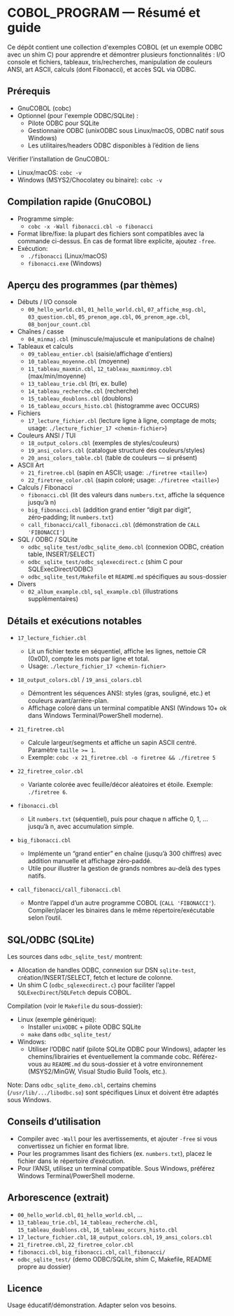 # COBOL_PROGRAM — Résumé et guide

Ce dépôt contient une collection d'exemples COBOL (et un exemple ODBC avec un shim C) pour apprendre et démontrer plusieurs fonctionnalités : I/O console et fichiers, tableaux, tris/recherches, manipulation de couleurs ANSI, art ASCII, calculs (dont Fibonacci), et accès SQL via ODBC.

## Prérequis

- GnuCOBOL (cobc)
- Optionnel (pour l'exemple ODBC/SQLite) :
  - Pilote ODBC pour SQLite
  - Gestionnaire ODBC (unixODBC sous Linux/macOS, ODBC natif sous Windows)
  - Les utilitaires/headers ODBC disponibles à l’édition de liens

Vérifier l’installation de GnuCOBOL:

- Linux/macOS: `cobc -v`
- Windows (MSYS2/Chocolatey ou binaire): `cobc -v`

## Compilation rapide (GnuCOBOL)

- Programme simple:
  - `cobc -x -Wall fibonacci.cbl -o fibonacci`
- Format libre/fixe: la plupart des fichiers sont compatibles avec la commande ci-dessus. En cas de format libre explicite, ajoutez `-free`.
- Exécution:
  - `./fibonacci` (Linux/macOS)
  - `fibonacci.exe` (Windows)

## Aperçu des programmes (par thèmes)

- Débuts / I/O console
  - `00_hello_world.cbl`, `01_hello_world.cbl`, `07_affiche_msg.cbl`, `03_question.cbl`, `05_prenom_age.cbl`, `06_prenom_age.cbl`, `08_bonjour_count.cbl`
- Chaînes / casse
  - `04_minmaj.cbl` (minuscule/majuscule et manipulations de chaîne)
- Tableaux et calculs
  - `09_tableau_entier.cbl` (saisie/affichage d'entiers)
  - `10_tableau_moyenne.cbl` (moyenne)
  - `11_tableau_maxmin.cbl`, `12_tableau_maxminmoy.cbl` (max/min/moyenne)
  - `13_tableau_trie.cbl` (tri, ex. bulle)
  - `14_tableau_recherche.cbl` (recherche)
  - `15_tableau_doublons.cbl` (doublons)
  - `16_tableau_occurs_histo.cbl` (histogramme avec OCCURS)
- Fichiers
  - `17_lecture_fichier.cbl` (lecture ligne à ligne, comptage de mots; usage: `./lecture_fichier_17 <chemin-fichier>`)
- Couleurs ANSI / TUI
  - `18_output_colors.cbl` (exemples de styles/couleurs)
  - `19_ansi_colors.cbl` (catalogue structuré des couleurs/styles)
  - `20_ansi_colors_table.cbl` (table de couleurs — si présent)
- ASCII Art
  - `21_firetree.cbl` (sapin en ASCII; usage: `./firetree <taille>`)
  - `22_firetree_color.cbl` (sapin coloré; usage: `./firetree <taille>`)
- Calculs / Fibonacci
  - `fibonacci.cbl` (lit des valeurs dans `numbers.txt`, affiche la séquence jusqu’à n)
  - `big_fibonacci.cbl` (addition grand entier “digit par digit”, zéro‑padding; lit `numbers.txt`)
  - `call_fibonacci/call_fibonacci.cbl` (démonstration de `CALL 'FIBONACCI'`)
- SQL / ODBC / SQLite
  - `odbc_sqlite_test/odbc_sqlite_demo.cbl` (connexion ODBC, création table, INSERT/SELECT)
  - `odbc_sqlite_test/odbc_sqlexecdirect.c` (shim C pour SQLExecDirect/ODBC)
  - `odbc_sqlite_test/Makefile` et `README.md` spécifiques au sous-dossier
- Divers
  - `02_album_example.cbl`, `sql_example.cbl` (illustrations supplémentaires)

## Détails et exécutions notables

- `17_lecture_fichier.cbl`

  - Lit un fichier texte en séquentiel, affiche les lignes, nettoie CR (0x0D), compte les mots par ligne et total.
  - Usage: `./lecture_fichier_17 <chemin-fichier>`

- `18_output_colors.cbl` / `19_ansi_colors.cbl`

  - Démontrent les séquences ANSI: styles (gras, souligné, etc.) et couleurs avant/arrière-plan.
  - Affichage coloré dans un terminal compatible ANSI (Windows 10+ ok dans Windows Terminal/PowerShell moderne).

- `21_firetree.cbl`

  - Calcule largeur/segments et affiche un sapin ASCII centré. Paramètre `taille >= 1`.
  - Exemple: `cobc -x 21_firetree.cbl -o firetree && ./firetree 5`

- `22_firetree_color.cbl`

  - Variante colorée avec feuille/décor aléatoires et étoile. Exemple: `./firetree 6`.

- `fibonacci.cbl`

  - Lit `numbers.txt` (séquentiel), puis pour chaque n affiche 0, 1, … jusqu’à n, avec accumulation simple.

- `big_fibonacci.cbl`

  - Implémente un “grand entier” en chaîne (jusqu’à 300 chiffres) avec addition manuelle et affichage zéro‑paddé.
  - Utile pour illustrer la gestion de grands nombres au-delà des types natifs.

- `call_fibonacci/call_fibonacci.cbl`
  - Montre l’appel d’un autre programme COBOL (`CALL 'FIBONACCI'`). Compiler/placer les binaires dans le même répertoire/exécutable selon l’outil.

## SQL/ODBC (SQLite)

Les sources dans `odbc_sqlite_test/` montrent:

- Allocation de handles ODBC, connexion sur DSN `sqlite-test`, création/INSERT/SELECT, fetch et lecture de colonne.
- Un shim C (`odbc_sqlexecdirect.c`) pour faciliter l’appel `SQLExecDirect`/`SQLFetch` depuis COBOL.

Compilation (voir le `Makefile` du sous-dossier):

- Linux (exemple générique):
  - Installer `unixODBC` + pilote ODBC SQLite
  - `make` dans `odbc_sqlite_test/`
- Windows:
  - Utiliser l’ODBC natif (pilote SQLite ODBC pour Windows), adapter les chemins/librairies et éventuellement la commande cobc. Référez-vous au `README.md` du sous-dossier et à votre environnement (MSYS2/MinGW, Visual Studio Build Tools, etc.).

Note: Dans `odbc_sqlite_demo.cbl`, certains chemins (`/usr/lib/.../libodbc.so`) sont spécifiques Linux et doivent être adaptés sous Windows.

## Conseils d’utilisation

- Compiler avec `-Wall` pour les avertissements, et ajouter `-free` si vous convertissez un fichier en format libre.
- Pour les programmes lisant des fichiers (ex. `numbers.txt`), placez le fichier dans le répertoire d’exécution.
- Pour l’ANSI, utilisez un terminal compatible. Sous Windows, préférez Windows Terminal/PowerShell moderne.

## Arborescence (extrait)

- `00_hello_world.cbl`, `01_hello_world.cbl`, ...
- `13_tableau_trie.cbl`, `14_tableau_recherche.cbl`, `15_tableau_doublons.cbl`, `16_tableau_occurs_histo.cbl`
- `17_lecture_fichier.cbl`, `18_output_colors.cbl`, `19_ansi_colors.cbl`
- `21_firetree.cbl`, `22_firetree_color.cbl`
- `fibonacci.cbl`, `big_fibonacci.cbl`, `call_fibonacci/`
- `odbc_sqlite_test/` (demo ODBC/SQLite, shim C, Makefile, README propre au dossier)

## Licence

Usage éducatif/démonstration. Adapter selon vos besoins.
